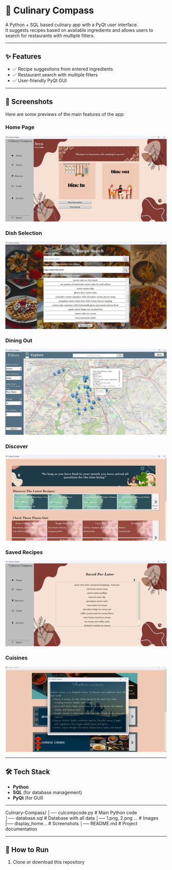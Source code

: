 # 🍴 Culinary Compass

A Python + SQL based culinary app with a PyQt user interface.  
It suggests recipes based on available ingredients and allows users to search for restaurants with multiple filters.  

---

## ✨ Features
- ✅ Recipe suggestions from entered ingredients  
- ✅ Restaurant search with multiple filters  
- ✅ User-friendly PyQt GUI  

---
## 📸 Screenshots

Here are some previews of the main features of the app:

### Home Page
![Home UI](display_home.png)

### Dish Selection
![Recipe search and suggestion](display_recipe1.png)

### Dining Out
![Dine Out](display_explore2.png)

### Discover
![Discover](display_discover.png)

### Saved Recipes
![Saved](display_saved.png)

### Cuisines
![Discover](display_cuisines2.png)

---
## 🛠️ Tech Stack
- **Python**  
- **SQL** (for database management)  
- **PyQt** (for GUI)  

---
Culinary-Compass/
│── culcompcode.py        # Main Python code  
│── database.sql          # Database with all data 
│── 1.png, 2.png ...      # Images  
|── display_home...       # Screenshots 
│── README.md             # Project documentation  

---
## 🚀 How to Run
1. Clone or download this repository


